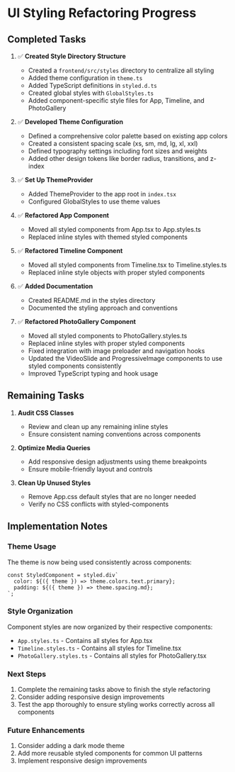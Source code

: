 # UI Styling Refactoring Progress

## Completed Tasks

1. ✅ **Created Style Directory Structure**
   - Created a `frontend/src/styles` directory to centralize all styling
   - Added theme configuration in `theme.ts`
   - Added TypeScript definitions in `styled.d.ts`
   - Created global styles with `GlobalStyles.ts`
   - Added component-specific style files for App, Timeline, and PhotoGallery

2. ✅ **Developed Theme Configuration**
   - Defined a comprehensive color palette based on existing app colors
   - Created a consistent spacing scale (xs, sm, md, lg, xl, xxl)
   - Defined typography settings including font sizes and weights
   - Added other design tokens like border radius, transitions, and z-index

3. ✅ **Set Up ThemeProvider**
   - Added ThemeProvider to the app root in `index.tsx`
   - Configured GlobalStyles to use theme values

4. ✅ **Refactored App Component**
   - Moved all styled components from App.tsx to App.styles.ts
   - Replaced inline styles with themed styled components

5. ✅ **Refactored Timeline Component**
   - Moved all styled components from Timeline.tsx to Timeline.styles.ts
   - Replaced inline style objects with proper styled components

6. ✅ **Added Documentation**
   - Created README.md in the styles directory
   - Documented the styling approach and conventions

7. ✅ **Refactored PhotoGallery Component**
   - Moved all styled components to PhotoGallery.styles.ts
   - Replaced inline styles with proper styled components
   - Fixed integration with image preloader and navigation hooks
   - Updated the VideoSlide and ProgressiveImage components to use styled components consistently
   - Improved TypeScript typing and hook usage

## Remaining Tasks

1. **Audit CSS Classes**
   - Review and clean up any remaining inline styles
   - Ensure consistent naming conventions across components

2. **Optimize Media Queries**
   - Add responsive design adjustments using theme breakpoints
   - Ensure mobile-friendly layout and controls

3. **Clean Up Unused Styles**
   - Remove App.css default styles that are no longer needed
   - Verify no CSS conflicts with styled-components

## Implementation Notes

### Theme Usage

The theme is now being used consistently across components:

```tsx
const StyledComponent = styled.div`
  color: ${({ theme }) => theme.colors.text.primary};
  padding: ${({ theme }) => theme.spacing.md};
`;
```

### Style Organization

Component styles are now organized by their respective components:

- `App.styles.ts` - Contains all styles for App.tsx
- `Timeline.styles.ts` - Contains all styles for Timeline.tsx
- `PhotoGallery.styles.ts` - Contains all styles for PhotoGallery.tsx

### Next Steps

1. Complete the remaining tasks above to finish the style refactoring
2. Consider adding responsive design improvements
3. Test the app thoroughly to ensure styling works correctly across all components

### Future Enhancements

1. Consider adding a dark mode theme
2. Add more reusable styled components for common UI patterns
3. Implement responsive design improvements 